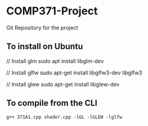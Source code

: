 # COMP371-Project
Git Repository for the project

## To install on Ubuntu
// Install glm
sudo apt install libglm-dev

// Install glfw
sudo apt-get install libglfw3-dev libglfw3

// Install glew
sudo apt-get install libglew-dev

## To compile from the CLI
`g++ 371A1.cpp shader.cpp -lGL -lGLEW -lglfw`

